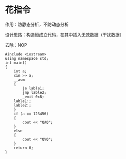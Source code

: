 # 花指令

作用：防静态分析，不防动态分析

设计思路：构造恒成立代码，在其中插入无效数据（干扰数据）

去除：NOP

```//代码段
#include <iostream>
using namespace std;
int main()
{
    int a;
    cin >> a;
    __asm
    {
        je lable1;
        jmp lable2;
        _emit 0x8;
    lable1:;
    lable2:;
    }
    if (a == 123456)
    {
        cout << "QAQ";
    }
    else
    {
        cout << "QVQ";
    }
    return 0;
}
